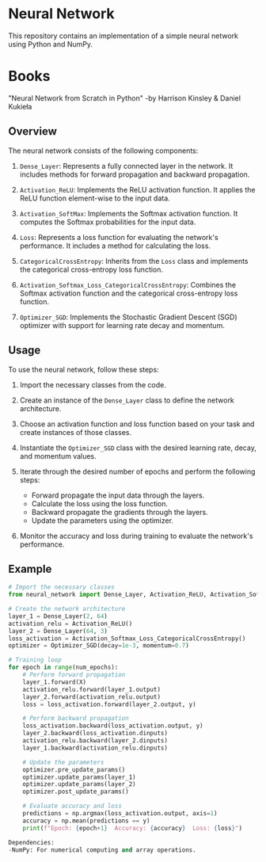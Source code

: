 # Neural Network

This repository contains an implementation of a simple neural network using Python and NumPy.

# Books

"Neural Network from Scratch in Python" -by Harrison Kinsley & Daniel Kukieła

## Overview

The neural network consists of the following components:

1. `Dense_Layer`: Represents a fully connected layer in the network. It includes methods for forward propagation and backward propagation.

2. `Activation_ReLU`: Implements the ReLU activation function. It applies the ReLU function element-wise to the input data.

3. `Activation_SoftMax`: Implements the Softmax activation function. It computes the Softmax probabilities for the input data.

4. `Loss`: Represents a loss function for evaluating the network's performance. It includes a method for calculating the loss.

5. `CategoricalCrossEntropy`: Inherits from the `Loss` class and implements the categorical cross-entropy loss function.

6. `Activation_Softmax_Loss_CategoricalCrossEntropy`: Combines the Softmax activation function and the categorical cross-entropy loss function.

7. `Optimizer_SGD`: Implements the Stochastic Gradient Descent (SGD) optimizer with support for learning rate decay and momentum.

## Usage

To use the neural network, follow these steps:

1. Import the necessary classes from the code.

2. Create an instance of the `Dense_Layer` class to define the network architecture.

3. Choose an activation function and loss function based on your task and create instances of those classes.

4. Instantiate the `Optimizer_SGD` class with the desired learning rate, decay, and momentum values.

5. Iterate through the desired number of epochs and perform the following steps:

   - Forward propagate the input data through the layers.
   - Calculate the loss using the loss function.
   - Backward propagate the gradients through the layers.
   - Update the parameters using the optimizer.

6. Monitor the accuracy and loss during training to evaluate the network's performance.

## Example

```python
# Import the necessary classes
from neural_network import Dense_Layer, Activation_ReLU, Activation_Softmax_Loss_CategoricalCrossEntropy, Optimizer_SGD

# Create the network architecture
layer_1 = Dense_Layer(2, 64)
activation_relu = Activation_ReLU()
layer_2 = Dense_Layer(64, 3)
loss_activation = Activation_Softmax_Loss_CategoricalCrossEntropy()
optimizer = Optimizer_SGD(decay=1e-3, momentum=0.7)

# Training loop
for epoch in range(num_epochs):
    # Perform forward propagation
    layer_1.forward(X)
    activation_relu.forward(layer_1.output)
    layer_2.forward(activation_relu.output)
    loss = loss_activation.forward(layer_2.output, y)

    # Perform backward propagation
    loss_activation.backward(loss_activation.output, y)
    layer_2.backward(loss_activation.dinputs)
    activation_relu.backward(layer_2.dinputs)
    layer_1.backward(activation_relu.dinputs)

    # Update the parameters
    optimizer.pre_update_params()
    optimizer.update_params(layer_1)
    optimizer.update_params(layer_2)
    optimizer.post_update_params()

    # Evaluate accuracy and loss
    predictions = np.argmax(loss_activation.output, axis=1)
    accuracy = np.mean(predictions == y)
    print(f"Epoch: {epoch+1}  Accuracy: {accuracy}  Loss: {loss}")

Dependencies:
-NumPy: For numerical computing and array operations.
```
